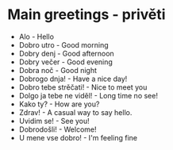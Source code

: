 # Main greetings - privěti

- Alo - Hello
- Dobro utro - Good morning
- Dobry denj - Good afternoon
- Dobry večer - Good evening
- Dobra noč - Good night
- Dobrogo dnja! - Have a nice day!
- Dobro tebe strěčati! - Nice to meet you
- Dolgo ja tebe ne viděl! - Long time no see!
- Kako ty? - How are you?
- Zdrav! - A casual way to say hello.
- Uvidim se! - See you!
- Dobrodošli! - Welcome!
- U mene vse dobro! - I'm feeling fine
